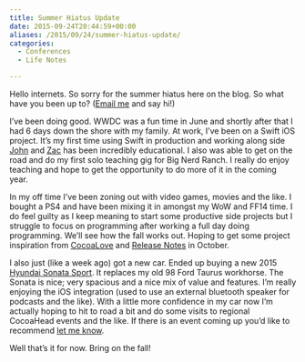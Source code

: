 ```yaml
---
title: Summer Hiatus Update
date: 2015-09-24T20:44:59+00:00
aliases: /2015/09/24/summer-hiatus-update/
categories:
  - Conferences
  - Life Notes

---
```

Hello internets. So sorry for the summer hiatus here on the blog. So what have you been up to? ([Email me][1] and say hi!)

I&#8217;ve been doing good. WWDC was a fun time in June and shortly after that I had 6 days down the shore with my family. At work, I&#8217;ve been on a Swift iOS project. It&#8217;s my first time using Swift in production and working along side [John][2] and [Zac][3] has been incredibly educational. I also was able to get on the road and do my first solo teaching gig for Big Nerd Ranch. I really do enjoy teaching and hope to get the opportunity to do more of it in the coming year.

In my off time I&#8217;ve been zoning out with video games, movies and the like. I bought a PS4 and have been mixing it in amongst my WoW and FF14 time. I do feel guilty as I keep meaning to start some productive side projects but I struggle to focus on programming after working a full day doing programming. We&#8217;ll see how the fall works out. Hoping to get some project inspiration from [CocoaLove][4] and [Release Notes][5] in October.

I also just (like a week ago) got a new car. Ended up buying a new 2015 [Hyundai Sonata Sport][6]. It replaces my old 98 Ford Taurus workhorse. The Sonata is nice; very spacious and a nice mix of value and features. I&#8217;m really enjoying the iOS integration (used to use an external bluetooth speaker for podcasts and the like). With a little more confidence in my car now I&#8217;m actually hoping to hit to road a bit and do some visits to regional CocoaHead events and the like. If there is an event coming up you&#8217;d like to recommend [let me know][1].

Well that&#8217;s it for now. Bring on the fall!

 [1]: mailto:mike@mikezornek.com
 [2]: https://twitter.com/nerdyjkg
 [3]: https://twitter.com/zwaldowski?lang=en
 [4]: http://cocoalove.org/
 [5]: http://releasenotes.tv/conference/
 [6]: https://www.hyundaiusa.com/sonata/index.aspx
